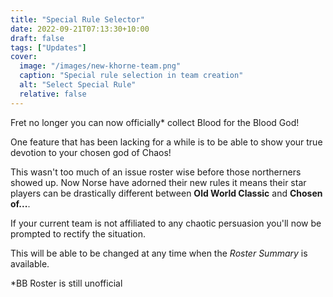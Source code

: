 ```yaml
---
title: "Special Rule Selector"
date: 2022-09-21T07:13:30+10:00
draft: false
tags: ["Updates"]
cover:
  image: "/images/new-khorne-team.png"
  caption: "Special rule selection in team creation"
  alt: "Select Special Rule"
  relative: false
---
```


Fret no longer you can now officially\* collect Blood for the Blood God!

One feature that has been lacking for a while is to be able to show your true devotion to your chosen god of Chaos!

This wasn't too much of an issue roster wise before those northerners showed up. Now Norse have adorned their new rules it means their star players can be drastically different between **Old World Classic** and **Chosen of...**.

If your current team is not affiliated to any chaotic persuasion you'll now be prompted to rectify the situation.

This will be able to be changed at any time when the _Roster Summary_ is available.

\*BB Roster is still unofficial
